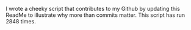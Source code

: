 I wrote a cheeky script that contributes to my Github by updating this ReadMe to illustrate why more than commits matter. This script has run 2848 times.